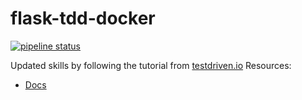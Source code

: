 # flask-tdd-docker

[![pipeline status](https://gitlab.com/johndoe-dev-tdd/flask-tdd-docker/badges/master/pipeline.svg)](https://gitlab.com/johndoe-dev-tdd/flask-tdd-docker/commits/master)

Updated skills by following the tutorial from [testdriven.io](https://testdriven.io/courses/tdd-flask/)
Resources:
* [Docs](https://mherman.org/presentations/dockercon-2018/#1)